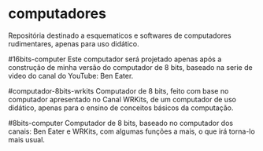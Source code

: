 # computadores
Repositória destinado a esquematicos e softwares de computadores rudimentares, apenas para uso didático.

#16bits-computer
 Este computador será projetado apenas após a construção de minha versão do computador de 8 bits, baseado na serie de video do canal do YouTube: Ben Eater.

#computador-8bits-wrkits
 Computador de 8 bits, feito com base no computador apresentado no Canal WRKits, de um computador de uso didático, apenas para o ensino de conceitos básicos da computação.
 
#8bits-computer
 Computador de 8 bits, baseado no computador dos canais: Ben Eater e WRKits, com algumas funções a mais, o que irá torna-lo mais usual.
